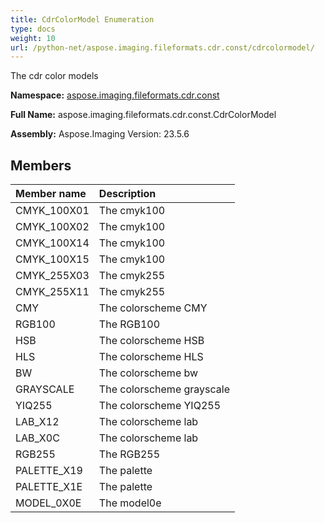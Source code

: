 ```yaml
---
title: CdrColorModel Enumeration
type: docs
weight: 10
url: /python-net/aspose.imaging.fileformats.cdr.const/cdrcolormodel/
---
```


The cdr color models

**Namespace:** [aspose.imaging.fileformats.cdr.const](/imaging/python-net/aspose.imaging.fileformats.cdr.const/)

**Full Name:** aspose.imaging.fileformats.cdr.const.CdrColorModel

**Assembly:**  Aspose.Imaging Version: 23.5.6

## **Members**
|**Member name**|**Description**|
| :- | :- |
|CMYK_100X01|The cmyk100|
|CMYK_100X02|The cmyk100|
|CMYK_100X14|The cmyk100|
|CMYK_100X15|The cmyk100|
|CMYK_255X03|The cmyk255|
|CMYK_255X11|The cmyk255|
|CMY|The colorscheme CMY|
|RGB100|The RGB100|
|HSB|The colorscheme HSB|
|HLS|The colorscheme HLS|
|BW|The colorscheme bw|
|GRAYSCALE|The colorscheme grayscale|
|YIQ255|The colorscheme YIQ255|
|LAB_X12|The colorscheme lab|
|LAB_X0C|The colorscheme lab|
|RGB255|The RGB255|
|PALETTE_X19|The palette|
|PALETTE_X1E|The palette|
|MODEL_0X0E|The model0e|
